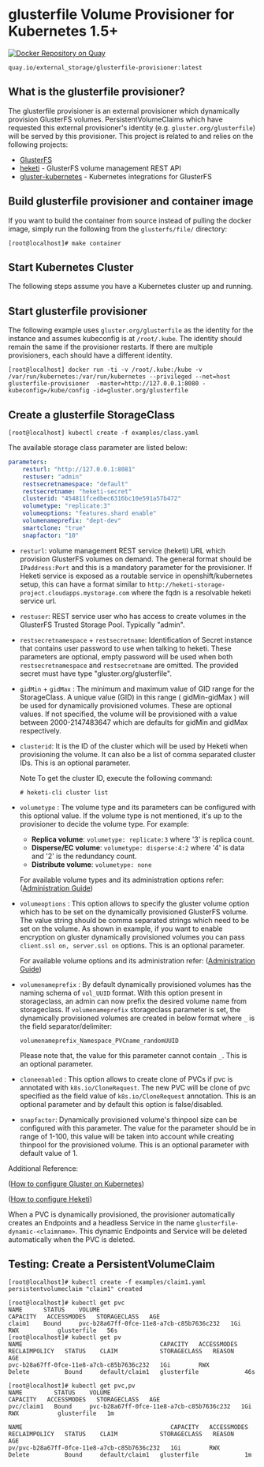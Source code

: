 # glusterfile Volume Provisioner for Kubernetes 1.5+

[![Docker Repository on Quay](https://quay.io/repository/external_storage/glusterfile-provisioner/status "Docker Repository on Quay")](https://quay.io/repository/external_storage/glusterfile-provisioner)
```
quay.io/external_storage/glusterfile-provisioner:latest
```
## What is the glusterfile provisioner?

The glusterfile provisioner is an external provisioner which dynamically provision GlusterFS volumes. PersistentVolumeClaims which have requested this external provisioner's identity (e.g. `gluster.org/glusterfile`)  will be served by this provisioner. This project is related to and relies on the following projects:

* [GlusterFS](https://github.com/gluster/glusterfs)
* [heketi](https://github.com/heketi/heketi) - GlusterFS volume management REST API
* [gluster-kubernetes](https://github.com/gluster/gluster-kubernetes) - Kubernetes integrations for GlusterFS

## Build glusterfile provisioner and container image

If you want to build the container from source instead of pulling the docker image, simply run the following from the `glusterfs/file/` directory:

```
[root@localhost]# make container
```

## Start Kubernetes Cluster
The following steps assume you have a Kubernetes cluster up and running.

## Start glusterfile provisioner

The following example uses `gluster.org/glusterfile` as the identity for the instance and assumes kubeconfig is at `/root/.kube`. The identity should remain the same if the provisioner restarts. If there are multiple provisioners, each should have a different identity.

```
[root@localhost] docker run -ti -v /root/.kube:/kube -v /var/run/kubernetes:/var/run/kubernetes --privileged --net=host  glusterfile-provisioner  -master=http://127.0.0.1:8080 -kubeconfig=/kube/config -id=gluster.org/glusterfile
```

## Create a glusterfile StorageClass

```
[root@localhost] kubectl create -f examples/class.yaml
```

The available storage class parameter are listed below:

```yaml
parameters:
    resturl: "http://127.0.0.1:8081"
    restuser: "admin"
    restsecretnamespace: "default"
    restsecretname: "heketi-secret"
    clusterid: "454811fcedbec6316bc10e591a57b472"
    volumetype: "replicate:3"
    volumeoptions: "features.shard enable"
    volumenameprefix: "dept-dev"
    smartclone: "true"
    snapfactor: "10"
```

* `resturl`: volume management REST service (heketi) URL which provision GlusterFS volumes on demand. The general format should be `IPaddress:Port` and this is a mandatory parameter for the provisioner. If Heketi service is exposed as a routable service in openshift/kubernetes setup, this can have a format similar to `http://heketi-storage-project.cloudapps.mystorage.com` where the fqdn is a resolvable heketi service url.

* `restuser`: REST service user who has access to create volumes in the GlusterFS Trusted Storage Pool. Typically "admin".

* `restsecretnamespace` + `restsecretname`: Identification of Secret instance that contains user password to use when talking to heketi. These parameters are optional, empty password will be used when both `restsecretnamespace` and `restsecretname` are omitted. The provided secret must have type "gluster.org/glusterfile".

* `gidMin` + `gidMax` : The minimum and maximum value of GID range for the StorageClass. A unique value (GID) in this range ( gidMin-gidMax ) will be used for dynamically provisioned volumes. These are optional values. If not specified, the volume will be provisioned with a value between 2000-2147483647 which are defaults for gidMin and gidMax respectively.

* `clusterid`: It is the ID of the cluster which will be used by Heketi when provisioning the volume. It can also be a list of comma separated cluster IDs. This is an optional parameter.

  Note
  To get the cluster ID, execute the following command:
  ~~~
  # heketi-cli cluster list
  ~~~

* `volumetype` : The volume type and its parameters can be configured with this optional value. If the volume type is not mentioned, it's up to the provisioner to decide the volume type.
For example:

  * **Replica volume**: `volumetype: replicate:3` where '3' is replica count.
  * **Disperse/EC volume**: `volumetype: disperse:4:2` where '4' is data and '2' is the redundancy count.
  * **Distribute volume**: `volumetype: none`

  For available volume types and its administration options refer: ([Administration Guide](http://docs.gluster.org/en/latest/Administrator%20Guide/Setting%20Up%20Volumes/))

* `volumeoptions` : This option allows to specify the gluster volume option which has to be set on the dynamically provisioned GlusterFS volume. The value string should be comma separated strings which need to be set on the volume. As shown in example, if you want to enable encryption on gluster dynamically provisioned volumes you can pass `client.ssl on, server.ssl on` options. This is an optional parameter.

  For available volume options and its administration refer: ([Administration Guide](http://docs.gluster.org/en/latest/Administrator%20Guide/Managing%20Volumes/))

* `volumenameprefix` : By default dynamically provisioned volumes has the naming schema of `vol_UUID` format. With this option present in storageclass, an admin can now prefix the desired volume name from storageclass. If `volumenameprefix` storageclass parameter is set, the dynamically provisioned volumes are created in below format where `_` is the field separator/delimiter:

  ```
  volumenameprefix_Namespace_PVCname_randomUUID
  ```

  Please note that, the value for this parameter cannot contain `_`. This is an optional parameter.

* `cloneenabled` : This option allows to create clone of PVCs if pvc is annotated with `k8s.io/CloneRequest`. The new PVC will be clone of pvc specified as the field value of `k8s.io/CloneRequest` annotation. This is an optional parameter and by default
this option is false/disabled.

* `snapfactor`: Dynamically provisioned volume's thinpool size can be configured with this parameter. The value for the parameter should be in range of 1-100, this value will be taken into account while creating thinpool for the provisioned volume. This is an optional parameter with default value of 1.

Additional Reference:

([How to configure Gluster on Kubernetes](https://github.com/gluster/gluster-kubernetes/blob/master/docs/setup-guide.md))

([How to configure Heketi](https://github.com/heketi/heketi/wiki/Setting-up-the-topology))

When a PVC is dynamically provisioned, the provisioner automatically creates an Endpoints and a headless Service in the name `glusterfile-dynamic-<claimname>`. This dynamic Endpoints and Service will be deleted automatically when the PVC is deleted.

## Testing: Create a PersistentVolumeClaim

```
[root@localhost]# kubectl create -f examples/claim1.yaml
persistentvolumeclaim "claim1" created

[root@localhost]# kubectl get pvc
NAME      STATUS    VOLUME                                     CAPACITY   ACCESSMODES   STORAGECLASS   AGE
claim1    Bound     pvc-b28a67ff-0fce-11e8-a7cb-c85b7636c232   1Gi        RWX           glusterfile   56s
[root@localhost]# kubectl get pv
NAME                                       CAPACITY   ACCESSMODES   RECLAIMPOLICY   STATUS    CLAIM            STORAGECLASS   REASON    AGE
pvc-b28a67ff-0fce-11e8-a7cb-c85b7636c232   1Gi        RWX           Delete          Bound     default/claim1   glusterfile             46s

[root@localhost]# kubectl get pvc,pv
NAME         STATUS    VOLUME                                     CAPACITY   ACCESSMODES   STORAGECLASS   AGE
pvc/claim1   Bound     pvc-b28a67ff-0fce-11e8-a7cb-c85b7636c232   1Gi        RWX           glusterfile   1m

NAME                                          CAPACITY   ACCESSMODES   RECLAIMPOLICY   STATUS    CLAIM            STORAGECLASS   REASON    AGE
pv/pvc-b28a67ff-0fce-11e8-a7cb-c85b7636c232   1Gi        RWX           Delete          Bound     default/claim1   glusterfile             1m
```

